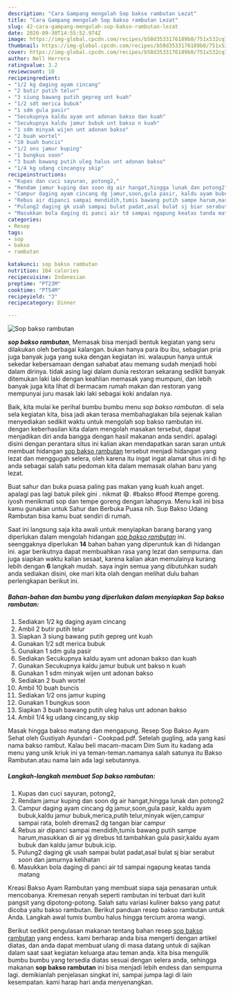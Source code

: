 ```yaml
---
description: "Cara Gampang mengolah Sop bakso rambutan Lezat"
title: "Cara Gampang mengolah Sop bakso rambutan Lezat"
slug: 42-cara-gampang-mengolah-sop-bakso-rambutan-lezat
date: 2020-09-30T14:55:52.974Z
image: https://img-global.cpcdn.com/recipes/b58d3533176189b0/751x532cq70/sop-bakso-rambutan-foto-resep-utama.jpg
thumbnail: https://img-global.cpcdn.com/recipes/b58d3533176189b0/751x532cq70/sop-bakso-rambutan-foto-resep-utama.jpg
cover: https://img-global.cpcdn.com/recipes/b58d3533176189b0/751x532cq70/sop-bakso-rambutan-foto-resep-utama.jpg
author: Nell Herrera
ratingvalue: 3.2
reviewcount: 10
recipeingredient:
- "1/2 kg daging ayam cincang"
- "2 butir putih telur"
- "3 siung bawang putih gepreg unt kuah"
- "1/2 sdt merica bubuk"
- "1 sdm gula pasir"
- "Secukupnya kaldu ayam unt adonan bakso dan kuah"
- "Secukupnya kaldu jamur bubuk unt bakso n kuah"
- "1 sdm minyak wijen unt adonan bakso"
- "2 buah wortel"
- "10 buah buncis"
- "1/2 ons jamur kuping"
- "1 bungkus soon"
- "3 buah bawang putih uleg halus unt adonan bakso"
- "1/4 kg udang cincangsy skip"
recipeinstructions:
- "Kupas dan cuci sayuran, potong2,"
- "Rendam jamur kuping dan soon dg air hangat,hingga lunak dan potong2"
- "Campur daging ayam cincang dg jamur,soon,gula pasir, kaldu ayam bubuk,kaldu jamur bubuk,merica,putih telur,minyak wijen,campur sampai rata, boleh diremas2 dg tangan biar campur"
- "Rebus air dipanci sampai mendidih,tumis bawang putih sampe harum,masukkan di air yg direbus td.tambahkan gula pasir,kaldu ayam bubuk dan kaldu jamur bubuk.icip."
- "Pulung2 daging gk usah sampai bulat padat,asal bulat sj biar serabut soon dan jamurnya kelihatan"
- "Masukkan bola daging di panci air td sampai ngapung keatas tanda matang"
categories:
- Resep
tags:
- sop
- bakso
- rambutan

katakunci: sop bakso rambutan 
nutrition: 164 calories
recipecuisine: Indonesian
preptime: "PT23M"
cooktime: "PT54M"
recipeyield: "3"
recipecategory: Dinner

---
```



![Sop bakso rambutan](https://img-global.cpcdn.com/recipes/b58d3533176189b0/751x532cq70/sop-bakso-rambutan-foto-resep-utama.jpg)

<b><i>sop bakso rambutan</i></b>, Memasak bisa menjadi bentuk kegiatan yang seru dilakukan oleh berbagai kalangan. bukan hanya para ibu ibu, sebagian pria juga banyak juga yang suka dengan kegiatan ini. walaupun hanya untuk sekedar kebersamaan dengan sahabat atau memang sudah menjadi hobi dalam dirinya. tidak asing lagi dalam dunia restoran sekarang sedikit banyak ditemukan laki laki dengan keahlian memasak yang mumpuni, dan lebih banyak juga kita lihat di bermacam rumah makan dan restoran yang mempunyai juru masak laki laki sebagai koki andalan nya.

Baik, kita mulai ke perihal bumbu bumbu menu <i>sop bakso rambutan</i>. di sela sela kegiatan kita, bisa jadi akan terasa membahagiakan bila sejenak kalian menyediakan sedikit waktu untuk mengolah sop bakso rambutan ini. dengan keberhasilan kita dalam mengolah masakan tersebut, dapat menjadikan diri anda bangga dengan hasil makanan anda sendiri. apalagi disini dengan perantara situs ini kalian akan mendapatkan saran saran untuk membuat hidangan <u>sop bakso rambutan</u> tersebut menjadi hidangan yang lezat dan menggugah selera, oleh karena itu ingat ingat alamat situs ini di hp anda sebagai salah satu pedoman kita dalam memasak olahan baru yang lezat.

Buat sahur dan buka puasa paling pas makan yang kuah kuah anget. apalagi pas lagi batuk pilek gini . nikmat 😄. #bakso #food #tempe goreng. iyosh menikmati sop dan tempe goreng dengan lahapnya. Menu kali ini bisa kamu gunakan untuk Sahur dan Berbuka Puasa nih. Sup Bakso Udang Rambutan bisa kamu buat sendiri di rumah.


Saat ini langsung saja kita awali untuk menyiapkan barang barang yang diperlukan dalam mengolah hidangan <u><i>sop bakso rambutan</i></u> ini. seenggaknya diperlukan <b>14</b> bahan bahan yang diperuntuk kan di hidangan ini. agar berikutnya dapat membuahkan rasa yang lezat dan sempurna. dan juga siapkan waktu kalian sesaat, karena kalian akan memulainya kurang lebih dengan <b>6</b> langkah mudah. saya ingin semua yang dibutuhkan sudah anda sediakan disini, oke mari kita olah dengan melihat dulu bahan perlengkapan berikut ini.

<!--inarticleads1-->

##### Bahan-bahan dan bumbu yang diperlukan dalam menyiapkan Sop bakso rambutan:

1. Sediakan 1/2 kg daging ayam cincang
1. Ambil 2 butir putih telur
1. Siapkan 3 siung bawang putih gepreg unt kuah
1. Gunakan 1/2 sdt merica bubuk
1. Gunakan 1 sdm gula pasir
1. Sediakan Secukupnya kaldu ayam unt adonan bakso dan kuah
1. Gunakan Secukupnya kaldu jamur bubuk unt bakso n kuah
1. Gunakan 1 sdm minyak wijen unt adonan bakso
1. Sediakan 2 buah wortel
1. Ambil 10 buah buncis
1. Sediakan 1/2 ons jamur kuping
1. Gunakan 1 bungkus soon
1. Siapkan 3 buah bawang putih uleg halus unt adonan bakso
1. Ambil 1/4 kg udang cincang,sy skip


Masak hingga bakso matang dan mengapung. Resep Sop Bakso Ayam Sehat oleh Gustiyah Ayundari - Cookpad.pdf. Setelah gugling, ada yang kasi nama bakso rambut. Kalau beli macam-macam Dim Sum itu kadang ada menu yang unik kriuk ini ya teman-teman.namanya salah satunya itu Bakso Rambutan.atau nama lain ada lagi sebutannya. 

<!--inarticleads2-->

##### Langkah-langkah membuat Sop bakso rambutan:

1. Kupas dan cuci sayuran, potong2,
1. Rendam jamur kuping dan soon dg air hangat,hingga lunak dan potong2
1. Campur daging ayam cincang dg jamur,soon,gula pasir, kaldu ayam bubuk,kaldu jamur bubuk,merica,putih telur,minyak wijen,campur sampai rata, boleh diremas2 dg tangan biar campur
1. Rebus air dipanci sampai mendidih,tumis bawang putih sampe harum,masukkan di air yg direbus td.tambahkan gula pasir,kaldu ayam bubuk dan kaldu jamur bubuk.icip.
1. Pulung2 daging gk usah sampai bulat padat,asal bulat sj biar serabut soon dan jamurnya kelihatan
1. Masukkan bola daging di panci air td sampai ngapung keatas tanda matang


Kreasi Bakso Ayam Rambutan yang membuat siapa saja penasaran untuk mencobanya. Kremesan renyah seperti rambutan ini terbuat dari kulit pangsit yang dipotong-potong. Salah satu variasi kuliner bakso yang patut dicoba yaitu bakso rambutan. Berikut panduan resep bakso rambutan untuk Anda. Langkah awal tumis bumbu halus hingga tercium aroma wangi. 

Berikut sedikit pengulasan makanan tentang bahan resep <u>sop bakso rambutan</u> yang endess. kami berharap anda bisa mengerti dengan artikel diatas, dan anda dapat membuat ulang di masa datang untuk di sajikan dalam saat saat kegiatan keluarga atau teman anda. kita bisa mengulik bumbu bumbu yang tersedia diatas sesuai dengan selera anda, sehingga makanan <b>sop bakso rambutan</b> ini bisa menjadi lebih endess dan sempurna lagi. demikianlah penjelasan singkat ini, sampai jumpa lagi di lain kesempatan. kami harap hari anda menyenangkan.
